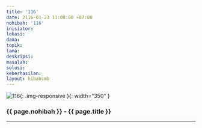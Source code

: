 ```yaml
---
title: '116'
date: 2116-01-23 11:08:00 +07:00
nohibah: '116'
inisiator: 
lokasi: 
dana: 
topik: 
lama: 
deskripsi: 
masalah: 
solusi: 
keberhasilan: 
layout: hibahcmb
---
```


![116](/static/img/hibahcmb/116.png){: .img-responsive }{: width="350" }

### {{ page.nohibah }} - {{ page.title }}

---
